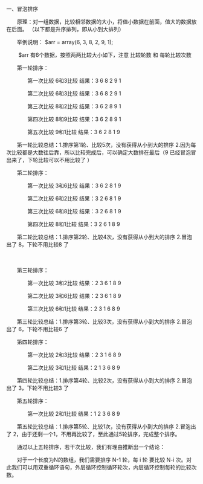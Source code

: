 一、冒泡排序

　　原理：对一组数据，比较相邻数据的大小，将值小数据在前面，值大的数据放在后面。   （以下都是升序排列，即从小到大排列）

　　举例说明： $arr = array(6, 3, 8, 2, 9, 1);

　　 $arr 有6个数据，按照两两比较大小如下，注意  比较轮数 和 每轮比较次数 

　　第一轮排序：

　　　　第一次比较  6和3比较 结果：3    6   8   2   9   1     

　　　　第二次比较  6和3比较 结果：3    6   8   2   9   1 

　　　　第三次比较  8和2比较 结果：3    6   2   8   9   1 

　　　　第四次比较  8和9比较 结果：3    6   2   8   9   1 

　　　　第五次比较  9和1比较 结果：3    6   2   8   1   9 

　　第一轮比较总结：1.排序第1轮、比较5次，没有获得从小到大的排序   2.因为每次比较都是大数往后靠，所以比较完成后，可以确定大数排在最后（9 已经冒泡冒出来了，下轮比较可以不用比较了 ）

 

　　第二轮排序：

　　　　第一次比较  3和6比较 结果：3    6   2   8   1   9     

　　　　第二次比较  6和2比较 结果：3    2   6   8   1   9 

　　　　第三次比较  6和8比较 结果：3    2   6   8   1   9 

　　　　第四次比较  8和1比较 结果：3    2   6   1   8   9 

 

　　第二轮比较总结：1.排序第2轮、比较4次，没有获得从小到大的排序   2.冒泡出了 8，下轮不用比较8 了

　　

　　第三轮排序：

　　　　第一次比较  3和2比较 结果：2    3   6   1   8   9     

　　　　第二次比较  3和6比较 结果：2    3   6   1   8   9 

　　　　第三次比较  6和1比较 结果：2    3   1   6   8   9 

　　第三轮比较总结：1.排序第3轮、比较3次，没有获得从小到大的排序   2.冒泡出了 6，下轮不用比较6 了

 

　　第四轮排序：

　　　　第一次比较  2和3比较 结果：2    3   1   6   8   9     

　　　　第二次比较  3和1比较 结果：2    1   3   6   8   9 

　　第四轮比较总结：1.排序第4轮、比较2次，没有获得从小到大的排序   2.冒泡出了 3，下轮不用比较3 了

 

　　第五轮排序：

　　　　第一次比较  2和1比较 结果：1   2   3   6   8   9     

　　第五轮比较总结：1.排序第5轮、比较1次，没有获得从小到大的排序   2.冒泡出了 2，由于还剩一个1，不用再比较了，至此通过5轮排序，完成整个排序。

 

　　通过以上五轮排序，若干次比较，我们有理由推断出一个结论：

　　对于一个长度为N的数组，我们需要排序 N-1 轮，每 i 轮 要比较 N-i 次。对此我们可以用双重循环语句，外层循环控制循环轮次，内层循环控制每轮的比较次数。